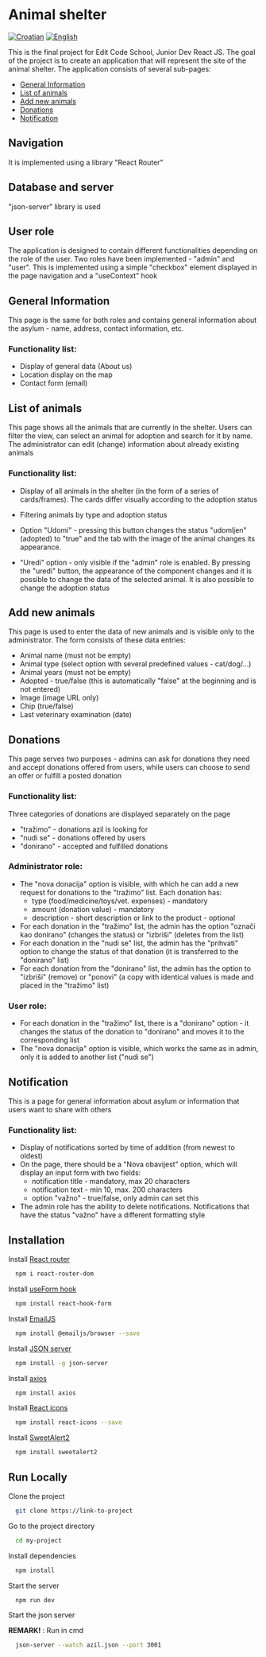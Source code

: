 # Animal shelter
[![Croatian](https://img.shields.io/badge/lang-Croatian-green.svg)](https://github.com/MarinoBarada/Azil-za-zivotinje/blob/master/README.md)
[![English](https://img.shields.io/badge/lang-English-yellow.svg)](https://github.com/MarinoBarada/Azil-za-zivotinje/blob/master/README.en.md)

This is the final project for  Edit Code School, Junior Dev React JS. The goal of the project is to create an application that will represent the site of the animal shelter. The application consists of several sub-pages:

- [General Information](#general-information)
- [List of animals](#list-of-animals)
- [Add new animals](#add-new-animals)
- [Donations](#donations)
- [Notification](#notification)

## Navigation

It is implemented using a library "React Router"

## Database and server

"json-server" library is used

## User role

The application is designed to contain different functionalities depending on the role of the user. Two roles have been implemented - "admin" and "user". This is implemented using a simple "checkbox" element displayed in the page navigation and a "useContext" hook

## General Information

This page is the same for both roles and contains general information about the asylum - name, address, contact information, etc.

### Functionality list:

- Display of general data (About us)
- Location display on the map
- Contact form (email)

## List of animals

This page shows all the animals that are currently in the shelter. Users can filter the view, can select an animal for adoption and search for it by name. The administrator can edit (change) information about already existing animals

### Functionality list:

- Display of all animals in the shelter (in the form of a series of cards/frames). The cards differ visually according to the adoption status

- Filtering animals by type and adoption status

- Option "Udomi" - pressing this button changes the status "udomljen" (adopted) to "true" and the tab with the image of the animal changes its appearance.

- "Uredi" option - only visible if the "admin" role is enabled. By pressing the "uredi" button, the appearance of the component changes and it is possible to change the data of the selected animal. It is also possible to change the adoption status

## Add new animals

This page is used to enter the data of new animals and is visible only to the administrator. The form consists of these data entries:

- Animal name (must not be empty)
- Animal type (select option with several predefined values - cat/dog/...)
- Animal years (must not be empty)
- Adopted - true/false (this is automatically "false" at the beginning and is not entered)
- Image (image URL only)
- Chip (true/false)
- Last veterinary examination (date)

## Donations

This page serves two purposes - admins can ask for donations they need and accept donations offered from users, while users can choose to send an offer or fulfill a posted donation

### Functionality list:

Three categories of donations are displayed separately on the page
- "tražimo" - donations azil is looking for
- "nudi se" - donations offered by users
- "donirano" - accepted and fulfilled donations

### Administrator role:

- The "nova donacija" option is visible, with which he can add a new request for donations to the "tražimo" list. Each donation has:
  - type (food/medicine/toys/vet. expenses) - mandatory
  - amount (donation value) - mandatory
  - description - short description or link to the product - optional
- For each donation in the "tražimo" list, the admin has the option "označi kao donirano" (changes the status) or "izbriši" (deletes from the list)
- For each donation in the "nudi se" list, the admin has the "prihvati" option to change the status of that donation (it is transferred to the "donirano" list)
- For each donation from the "donirano" list, the admin has the option to "izbriši" (remove) or "ponovi" (a copy with identical values is made and placed in the "tražimo" list)

### User role:

- For each donation in the "tražimo" list, there is a "donirano" option - it changes the status of the donation to "donirano" and moves it to the corresponding list
- The "nova donacija" option is visible, which works the same as in admin, only it is added to another list ("nudi se")

## Notification

This is a page for general information about asylum or information that users want to share with others

### Functionality list:

- Display of notifications sorted by time of addition (from newest to oldest)
- On the page, there should be a "Nova obavijest" option, which will display an input form with two fields:
  - notification title - mandatory, max 20 characters
  - notification text - min 10, max. 200 characters
  - option "važno" - true/false, only admin can set this
- The admin role has the ability to delete notifications. Notifications that have the status "važno" have a different formatting style

## Installation

Install [React router](https://reactrouter.com/en/main/start/tutorial)

```bash
  npm i react-router-dom
```

Install [useForm hook](https://react-hook-form.com/get-started/) 

```bash
  npm install react-hook-form
```

Install [EmailJS](https://www.emailjs.com/docs/sdk/installation/)

```bash
  npm install @emailjs/browser --save
```

Install [JSON server](https://www.npmjs.com/package/json-server?activeTab=readme)

```bash
  npm install -g json-server
```

Install [axios](https://www.npmjs.com/package/axios)

```bash
  npm install axios
```

Install [React icons](https://react-icons.github.io/react-icons/)

```bash
  npm install react-icons --save
```

Install [SweetAlert2](https://sweetalert2.github.io/#download)

```bash
  npm install sweetalert2
```
    
## Run Locally

Clone the project

```bash
  git clone https://link-to-project
```

Go to the project directory

```bash
  cd my-project
```

Install dependencies

```bash
  npm install
```

Start the server

```bash
  npm run dev
```

Start the json server

**REMARK!** : Run in cmd
```bash
  json-server --watch azil.json --port 3001
```
